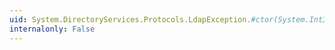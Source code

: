 ```yaml
---
uid: System.DirectoryServices.Protocols.LdapException.#ctor(System.Int32,System.String,System.Exception)
internalonly: False
---
```

